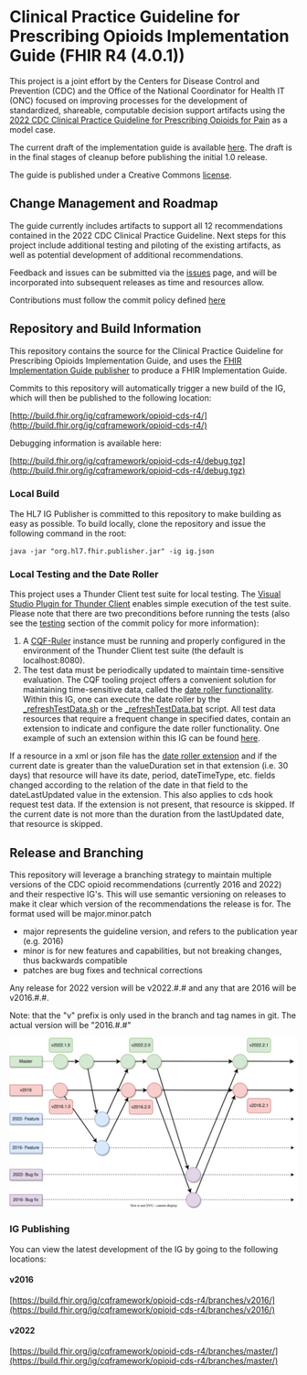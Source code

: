 # Clinical Practice Guideline for Prescribing Opioids Implementation Guide (FHIR R4 (4.0.1))

This project is a joint effort by the Centers for Disease Control and Prevention (CDC) and the Office of the National Coordinator for Health IT (ONC) focused on improving processes for the development of standardized, shareable, computable decision support artifacts using the [2022 CDC Clinical Practice Guideline for Prescribing Opioids for Pain](https://www.cdc.gov/mmwr/volumes/71/rr/rr7103a1.htm) as a model case.

The current draft of the implementation guide is available [here](http://build.fhir.org/ig/cqframework/opioid-cds-r4/). The draft is in the final stages of cleanup before publishing the initial 1.0 release.

The guide is published under a Creative Commons [license](LICENSE.md).
 
## Change Management and Roadmap

The guide currently includes artifacts to support all 12 recommendations contained in the 2022 CDC Clinical Practice Guideline. Next steps for this project include additional testing and piloting of the existing artifacts, as well as potential development of additional recommendations.

Feedback and issues can be submitted via the [issues](issues) page, and will be incorporated into subsequent releases as time and resources allow.

Contributions must follow the commit policy defined [here](/commit_policy.md)

## Repository and Build Information

This repository contains the source for the Clinical Practice Guideline for Prescribing Opioids Implementation Guide, and uses the [FHIR Implementation Guide publisher](http://wiki.hl7.org/index.php?title=IG_Publisher_Documentation) to produce a FHIR Implementation Guide.

Commits to this repository will automatically trigger a new build of the IG, which will then be published to the following location:

[http://build.fhir.org/ig/cqframework/opioid-cds-r4/](http://build.fhir.org/ig/cqframework/opioid-cds-r4/)

Debugging information is available here:

[http://build.fhir.org/ig/cqframework/opioid-cds-r4/debug.tgz](http://build.fhir.org/ig/cqframework/opioid-cds-r4/debug.tgz)

### Local Build

The HL7 IG Publisher is committed to this repository to make building as easy as possible. To build locally, clone the repository and issue the following command in the root:

    java -jar "org.hl7.fhir.publisher.jar" -ig ig.json

### Local Testing and the Date Roller
This project uses a Thunder Client test suite for local testing. The [Visual Studio Plugin for Thunder Client](https://www.thunderclient.com) enables simple execution of the test suite. Please note that there are two preconditions before running the tests (also see the [testing](https://github.com/cqframework/opioid-cds-r4/blob/master/commit_policy.md#testing) section of the commit policy for more information):
1. A [CQF-Ruler](https://github.com/cqframework/cqf-ruler) instance must be running and properly configured in the environment of the Thunder Client test suite (the default is localhost:8080). 
2. The test data must be periodically updated to maintain time-sensitive evaluation. The CQF tooling project offers a convenient solution for maintaining time-sensitive data, called the [date roller functionality](https://github.com/cqframework/cqf-tooling/tree/master/tooling/src/main/java/org/opencds/cqf/tooling/dateroller). Within this IG, one can execute the date roller by the [_refreshTestData.sh](https://github.com/cqframework/opioid-cds-r4/blob/master/_refreshTestData.sh) or the [_refreshTestData.bat](https://github.com/cqframework/opioid-cds-r4/blob/master/_refreshTestData.bat) script. All test data resources that require a frequent change in specified dates, contain an extension to indicate and configure the date roller functionality. One example of such an extension within this IG can be found [here](https://github.com/cqframework/opioid-cds-r4/blob/master/input/pagecontent/requests/OpioidCDSREC01/request-example-rec-01-in-outpatient-opioid.json#L16).

If a resource in a xml or json file has the [date roller extension](http://fhir.org/guides/cdc/opioid-cds/StructureDefinition/dataDateRoller) and if the current date is greater than the valueDuration set in that extension (i.e. 30 days) that resource will have its date, period, dateTimeType, etc. fields changed according to the relation of the date in that field to the dateLastUpdated value in the extension. This also applies to cds hook request test data. If the extension is not present, that resource is skipped. If the current date is not more than the duration from the lastUpdated date, that resource is skipped.

## Release and Branching

This repository will leverage a branching strategy to maintain multiple versions of the CDC opioid recommendations (currently 2016 and 2022) and their respective IG's. This will use semantic versioning on releases to make it clear which version of the recommendations the release is for.
 The format used will be major.minor.patch
- major represents the guideline version, and refers to the publication year (e.g. 2016)
- minor is for new features and capabilities, but not breaking changes, thus backwards compatible
- patches are bug fixes and technical corrections

Any release for 2022 version will be v2022.#.# and any that are 2016 will be v2016.#.#.

Note: that the "v" prefix is only used in the branch and tag names in git. The actual version will be "2016.#.#"


![branching](diagrams/Branching.svg)

### IG Publishing

You can view the latest development of the IG by going to the following locations:

#### v2016
[https://build.fhir.org/ig/cqframework/opioid-cds-r4/branches/v2016/](https://build.fhir.org/ig/cqframework/opioid-cds-r4/branches/v2016/)

#### v2022
[https://build.fhir.org/ig/cqframework/opioid-cds-r4/branches/master/](https://build.fhir.org/ig/cqframework/opioid-cds-r4/branches/master/)